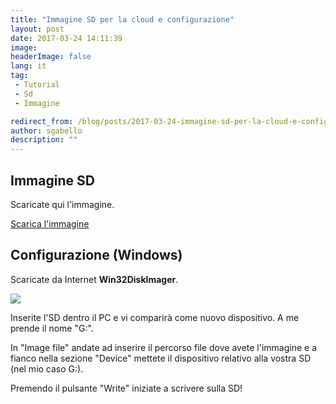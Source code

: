 ```yaml
---
title: "Immagine SD per la cloud e configurazione"
layout: post
date: 2017-03-24 14:11:39
image:
headerImage: false
lang: it
tag:
 - Tutorial
 - Sd
 - Immagine

redirect_from: /blog/posts/2017-03-24-immagine-sd-per-la-cloud-e-configurazione
author: sgabello
description: ""
---
```


## Immagine SD

Scaricate qui l'immagine.

<a href="https://sourceforge.net/projects/hbrain/" type="button" class="btn btn-lg btn-info">Scarica l'immagine</a>

## Configurazione (Windows)

Scaricate da Internet **Win32DiskImager**.

![](https://www.pcrestore.it/images/jdownloads/screenshots/Win32-Disk-Imager-1.png)

Inserite l'SD dentro il PC e vi comparirà come nuovo dispositivo. A me prende il nome "G:".

In "Image file" andate ad inserire il percorso file dove avete l'immagine e a fianco nella sezione "Device" mettete il dispositivo relativo alla vostra SD (nel mio caso G:).

Premendo il pulsante "Write" iniziate a scrivere sulla SD!

